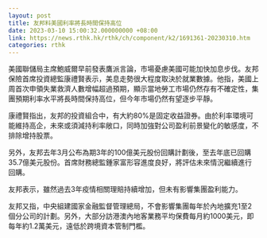 ```yaml
---
layout: post
title: 友邦料美國利率將長時間保持高位
date: 2023-03-10 15:00:32.000000000 +08:00
link: https://news.rthk.hk/rthk/ch/component/k2/1691361-20230310.htm
categories: rthk
---
```


美國聯儲局主席鮑威爾早前發表鷹派言論，市場憂慮美國可能加快加息步伐。友邦保險首席投資總監康禮賢表示，美息走勢很大程度取決於就業數據。他指，美國上周首次申領失業救濟人數增幅超過預期，顯示當地勞工市場仍然存有不確定性，集團預期利率水平將長時間保持高位，但今年市場仍然有望逐步平靜。

康禮賢指出，友邦的投資組合中，有大約80%是固定收益證券。由於利率環境可能維持高企，未來或須減持利率敞口，同時加強對公司盈利前景變化的敏感度，不排除增持股票。

另外，友邦去年3月公布為期3年的100億美元股份回購計劃後，至去年底已回購35.7億美元股份。首席財務總監鍾家富形容進度良好，將評估未來情況繼續進行回購。

友邦表示，雖然過去3年疫情相關理賠持續增加，但未有影響集團盈利能力。

友邦又指，中央組建國家金融監督管理總局，不會影響集團每年於內地擴充1至2個分公司的計劃。另外，大部分訪港澳內地客業務平均保費每月約1000美元，即每年約1.2萬美元，遠低於跨境資本管制門檻。
